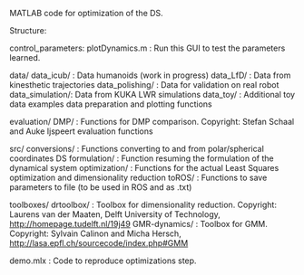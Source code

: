 MATLAB code for optimization of the DS.


Structure:

control_parameters:
    plotDynamics.m : Run this GUI to test the parameters learned.


data/
	data_icub/	: Data humanoids (work in progress)
	data_LfD/	: Data from kinesthetic trajectories
	data_polishing/	: Data for validation on real robot
	data_simulation/: Data from KUKA LWR simulations
	data_toy/	: Additional toy data examples
	data preparation and plotting functions


evaluation/
	DMP/		: Functions for DMP comparison. Copyright: Stefan Schaal and Auke Ijspeert
	evaluation functions


src/
	conversions/	: Functions converting to and from polar/spherical coordinates
	DS formulation/	: Function resuming the formulation of the dynamical system
	optimization/	: Functions for the actual Least Squares optimization and dimensionality reduction
	toROS/		: Functions to save parameters to file (to be used in ROS and as .txt)


toolboxes/
	drtoolbox/	: Toolbox for dimensionality reduction. Copyright: Laurens van der Maaten, Delft University of Technology, http://homepage.tudelft.nl/19j49
	GMR-dynamics/	: Toolbox for GMM. Copyright: Sylvain Calinon and Micha Hersch, http://lasa.epfl.ch/sourcecode/index.php#GMM


demo.mlx		: Code to reproduce optimizations step.
